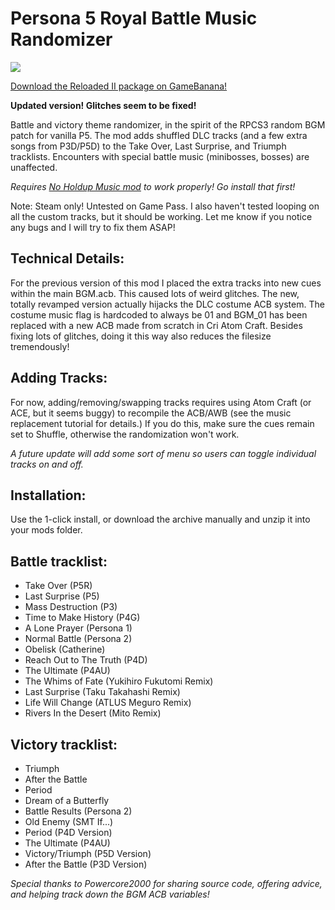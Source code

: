 # Persona 5 Royal Battle Music Randomizer
<img src="preview.gif">

[Download the Reloaded II package on GameBanana!](https://gamebanana.com/mods/412327)

**Updated version! Glitches seem to be fixed!**

Battle and victory theme randomizer, in the spirit of the RPCS3 random BGM patch for vanilla P5. The mod adds shuffled DLC tracks (and a few extra songs from P3D/P5D) to the Take Over, Last Surprise, and Triumph tracklists. Encounters with special battle music (minibosses, bosses) are unaffected.

*Requires [No Holdup Music mod](https://gamebanana.com/mods/408638) to work properly! Go install that first!*

Note: Steam only! Untested on Game Pass. I also haven't tested looping on all the custom tracks, but it should be working. Let me know if you notice any bugs and I will try to fix them ASAP!

## Technical Details:
For the previous version of this mod I placed the extra tracks into new cues within the main BGM.acb. This caused lots of weird glitches. The new, totally revamped version actually hijacks the DLC costume ACB system. The costume music flag is hardcoded to always be 01 and BGM_01 has been replaced with a new ACB made from scratch in Cri Atom Craft. Besides fixing lots of glitches, doing it this way also reduces the filesize tremendously!

## Adding Tracks:
For now, adding/removing/swapping tracks requires using Atom Craft (or ACE, but it seems buggy) to recompile the ACB/AWB (see the music replacement tutorial for details.) If you do this, make sure the cues remain set to Shuffle, otherwise the randomization won't work. 

*A future update will add some sort of menu so users can toggle individual tracks on and off.*

## Installation:
Use the 1-click install, or download the archive manually and unzip it into your mods folder.

## Battle tracklist:
- Take Over (P5R)
- Last Surprise (P5)
- Mass Destruction  (P3)
- Time to Make History (P4G)
- A Lone Prayer (Persona 1)
- Normal Battle (Persona 2)
- Obelisk (Catherine)
- Reach Out to The Truth (P4D)
- The Ultimate (P4AU)
- The Whims of Fate (Yukihiro Fukutomi Remix)
- Last Surprise (Taku Takahashi Remix)
- Life Will Change (ATLUS Meguro Remix)
- Rivers In the Desert (Mito Remix)
## Victory tracklist:
- Triumph 
- After the Battle 
- Period 
- Dream of a Butterfly 
- Battle Results (Persona 2) 
- Old Enemy (SMT If...)
- Period (P4D Version) 
- The Ultimate (P4AU) 
- Victory/Triumph (P5D Version)
- After the Battle (P3D Version)

*Special thanks to Powercore2000 for sharing source code, offering advice, and helping track down the BGM ACB variables!*
